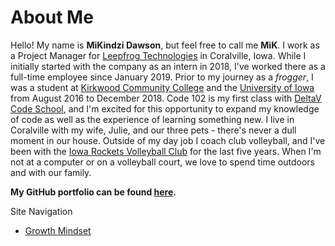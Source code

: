 # About Me
Hello! My name is **MiKindzi Dawson**, but feel free to call me **MiK**. I work as a Project Manager for [Leepfrog Technologies](http://leepfrog.com/) in Coralville, Iowa.  While I initially started with the company as an intern in 2018, I've worked there as a full-time employee since January 2019. Prior to my journey as a _frogger_, I was a student at [Kirkwood Community College](https://www.kirkwood.edu/) and the [University of Iowa](https://uiowa.edu/) from August 2016 to December 2018. Code 102 is my first class with [DeltaV Code School](https://www.deltavcodeschool.com/), and I'm excited for this opportunity to expand my knowledge of code as well as the experience of learning something new. I live in Coralville with my wife, Julie, and our three pets - there's never a dull moment in our house. Outside of my day job I coach club volleyball, and I've been with the [Iowa Rockets Volleyball Club](http://iowarockets.com/) for the last five years. When I'm not at a computer or on a volleyball court, we love to spend time outdoors and with our family. 

**My GitHub portfolio can be found [here](https://github.com/mik-dawson).** 


Site Navigation 
- [Growth Mindset](/growthmindset.md)
